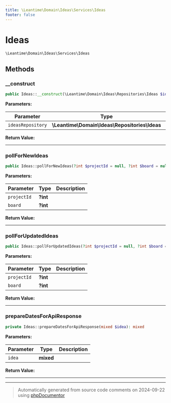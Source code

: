 ```yaml
---
title: \Leantime\Domain\Ideas\Services\Ideas
footer: false
---
```


# Ideas




`\Leantime\Domain\Ideas\Services\Ideas`




## Methods

### __construct



```php
public Ideas::__construct(\Leantime\Domain\Ideas\Repositories\Ideas $ideasRepository): mixed
```








**Parameters:**

| Parameter | Type | Description |
|-----------|------|-------------|
| `ideasRepository` | **\Leantime\Domain\Ideas\Repositories\Ideas** |  |


**Return Value:**





---
### pollForNewIdeas



```php
public Ideas::pollForNewIdeas(?int $projectId = null, ?int $board = null): array
```








**Parameters:**

| Parameter | Type | Description |
|-----------|------|-------------|
| `projectId` | **?int** |  |
| `board` | **?int** |  |


**Return Value:**





---
### pollForUpdatedIdeas



```php
public Ideas::pollForUpdatedIdeas(?int $projectId = null, ?int $board = null): array
```








**Parameters:**

| Parameter | Type | Description |
|-----------|------|-------------|
| `projectId` | **?int** |  |
| `board` | **?int** |  |


**Return Value:**





---
### prepareDatesForApiResponse



```php
private Ideas::prepareDatesForApiResponse(mixed $idea): mixed
```








**Parameters:**

| Parameter | Type | Description |
|-----------|------|-------------|
| `idea` | **mixed** |  |


**Return Value:**





---


---
> Automatically generated from source code comments on 2024-09-22 using [phpDocumentor](http://www.phpdoc.org/)
